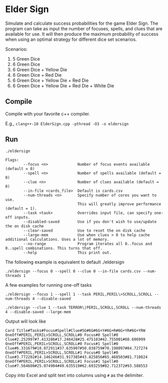 # Elder Sign
Simulate and calculate success probabilities for the game Elder Sign.  The program can take as input the number of focuses, spells, and clues that are available for use. It will then produce the maximum probability of success when using an optimal strategy for different dice set scenarios.

Scenarios:
1. 5 Green Dice
2. 6 Green Dice
3. 6 Green Dice + Yellow Die
4. 6 Green Dice + Red Die
5. 6 Green Dice + Yellow Die + Red Die
6. 6 Green Dice + Yellow Die + Red Die + White Die

## Compile
Compile with your favorite c++ compiler.

E.g., `clang++-10 ElderSign.cpp -pthread -O3 -o eldersign`

## Run

`./eldersign`

```
Flags:
        --focus <n>             Number of focus events available (default = 0)
        --spell <n>             Number of spells available (default = 0)
        --clue <n>              Number of clues available (default = 0)
        --in-file <cards_file>  Default is cards.csv
        --num-threads <n>       Specify number of cores you want to use.
                                This will greatly improve performance (default = 1).
        --task <task>           Overrides input file, can specify one-off inputs.
        --disabled-saved        Use if you don't wish to use/update the on disk cache
        --clear-saved           Use to reset the on disk cache
        --large-mem             Use when clues > 0 to help cache additional calculations. Uses a lot of memory.
        --no-range              Program iterates all 0..focus and 0..spell combinations. This turns that off.
        --help                  This print out.
```

The following example is equivalent to default ./eldersign

`./eldersign --focus 0 --spell 0 --clue 0 --in-file cards.csv --num-threads 1`

A few examples for running one-off tasks

`./eldersign --focus 1 --spell 1 --task PERIL,PERIL\>SCROLL,SCROLL --num-threads 4 --disable-saved`

`./eldersign --clue 1 --task TERROR\|PERIL,SCROLL,SCROLL --num-threads 4 --disable-saved --large-mem`

Output will look like

```
Card Title#Tasks#Focus#Spell#Clue#5G#6G#6G+Y#6G+R#6G+YR#6G+YRW
OneOff#PERIL,PERIL>SCROLL,SCROLL#0 Focus#0 Spell#0 Clue#2.252997#7.413286#17.246428#25.475103#42.755001#60.696999
OneOff#PERIL,PERIL>SCROLL,SCROLL#0 Focus#1 Spell#0 Clue#6.331679#18.872911#37.635907#50.038759#70.198097#84.727274
OneOff#PERIL,PERIL>SCROLL,SCROLL#1 Focus#0 Spell#0 Clue#3.772202#14.146246#31.917385#43.825856#65.468503#81.710824
OneOff#PERIL,PERIL>SCROLL,SCROLL#1 Focus#1 Spell#0 Clue#7.564600#25.074904#49.635519#62.693259#82.712372#93.588553
```

Copy into Excel and split text into columns using `#` as the delimiter.
